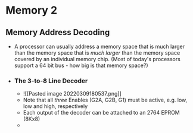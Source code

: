 # Memory 2
## Memory Address Decoding
- A processor can usually address a memory space that is much larger than the memory space that is *much larger* than the memory space covered by an individual memory chip. (Most of today's processors support a 64 bit bus - how big is that memory space?)
- ### The 3-to-8 Line Decoder
	- ![[Pasted image 20220309180537.png]]
	- Note that all *three* Enables (G2A, G2B, G1) must be active, e.g. low, low and high, respectively
	- Each output of the decoder can be attached to an 2764 EPROM (8Kx8)
	- 